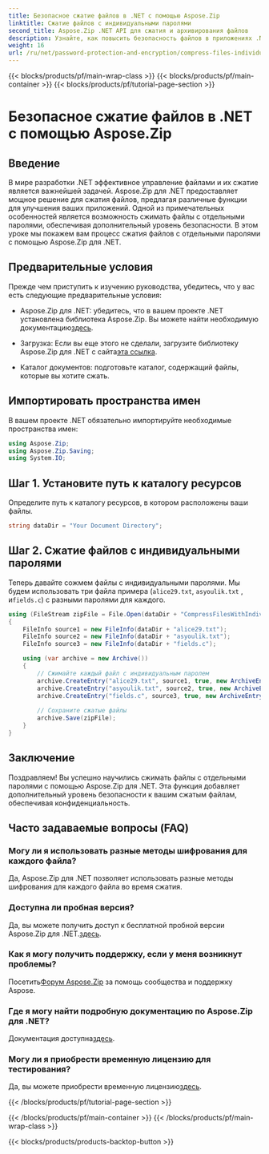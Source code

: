 ```yaml
---
title: Безопасное сжатие файлов в .NET с помощью Aspose.Zip
linktitle: Сжатие файлов с индивидуальными паролями
second_title: Aspose.Zip .NET API для сжатия и архивирования файлов
description: Узнайте, как повысить безопасность файлов в приложениях .NET! Следуйте нашему пошаговому руководству по сжатию файлов с отдельными паролями с помощью Aspose.Zip для .NET.
weight: 16
url: /ru/net/password-protection-and-encryption/compress-files-individual-passwords/
---
```


{{< blocks/products/pf/main-wrap-class >}}
{{< blocks/products/pf/main-container >}}
{{< blocks/products/pf/tutorial-page-section >}}

# Безопасное сжатие файлов в .NET с помощью Aspose.Zip


## Введение

В мире разработки .NET эффективное управление файлами и их сжатие является важнейшей задачей. Aspose.Zip для .NET предоставляет мощное решение для сжатия файлов, предлагая различные функции для улучшения ваших приложений. Одной из примечательных особенностей является возможность сжимать файлы с отдельными паролями, обеспечивая дополнительный уровень безопасности. В этом уроке мы покажем вам процесс сжатия файлов с отдельными паролями с помощью Aspose.Zip для .NET.

## Предварительные условия

Прежде чем приступить к изучению руководства, убедитесь, что у вас есть следующие предварительные условия:

-  Aspose.Zip для .NET: убедитесь, что в вашем проекте .NET установлена библиотека Aspose.Zip. Вы можете найти необходимую документацию[здесь](https://reference.aspose.com/zip/net/).

-  Загрузка: Если вы еще этого не сделали, загрузите библиотеку Aspose.Zip для .NET с сайта[эта ссылка](https://releases.aspose.com/zip/net/).

- Каталог документов: подготовьте каталог, содержащий файлы, которые вы хотите сжать.

## Импортировать пространства имен

В вашем проекте .NET обязательно импортируйте необходимые пространства имен:

```csharp
using Aspose.Zip;
using Aspose.Zip.Saving;
using System.IO;
```

## Шаг 1. Установите путь к каталогу ресурсов

Определите путь к каталогу ресурсов, в котором расположены ваши файлы.

```csharp
string dataDir = "Your Document Directory";
```

## Шаг 2. Сжатие файлов с индивидуальными паролями

Теперь давайте сожмем файлы с индивидуальными паролями. Мы будем использовать три файла примера (`alice29.txt`, `asyoulik.txt` , и`fields.c`) с разными паролями для каждого.

```csharp
using (FileStream zipFile = File.Open(dataDir + "CompressFilesWithIndividualPasswords_out.zip", FileMode.Create))
{
    FileInfo source1 = new FileInfo(dataDir + "alice29.txt");
    FileInfo source2 = new FileInfo(dataDir + "asyoulik.txt");
    FileInfo source3 = new FileInfo(dataDir + "fields.c");

    using (var archive = new Archive())
    {
        // Сжимайте каждый файл с индивидуальным паролем
        archive.CreateEntry("alice29.txt", source1, true, new ArchiveEntrySettings(new DeflateCompressionSettings(), new TraditionalEncryptionSettings("pass1")));
        archive.CreateEntry("asyoulik.txt", source2, true, new ArchiveEntrySettings(new DeflateCompressionSettings(), new AesEcryptionSettings("pass2", EncryptionMethod.AES128)));
        archive.CreateEntry("fields.c", source3, true, new ArchiveEntrySettings(new DeflateCompressionSettings(), new AesEcryptionSettings("pass3", EncryptionMethod.AES256)));
        
        // Сохраните сжатые файлы
        archive.Save(zipFile);
    }
}
```

## Заключение

Поздравляем! Вы успешно научились сжимать файлы с отдельными паролями с помощью Aspose.Zip для .NET. Эта функция добавляет дополнительный уровень безопасности к вашим сжатым файлам, обеспечивая конфиденциальность.

## Часто задаваемые вопросы (FAQ)

### Могу ли я использовать разные методы шифрования для каждого файла?
Да, Aspose.Zip для .NET позволяет использовать разные методы шифрования для каждого файла во время сжатия.

### Доступна ли пробная версия?
 Да, вы можете получить доступ к бесплатной пробной версии Aspose.Zip для .NET.[здесь](https://releases.aspose.com/).

### Как я могу получить поддержку, если у меня возникнут проблемы?
 Посетить[Форум Aspose.Zip](https://forum.aspose.com/c/zip/37) за помощь сообщества и поддержку Aspose.

### Где я могу найти подробную документацию по Aspose.Zip для .NET?
 Документация доступна[здесь](https://reference.aspose.com/zip/net/).

### Могу ли я приобрести временную лицензию для тестирования?
 Да, вы можете приобрести временную лицензию[здесь](https://purchase.aspose.com/temporary-license/).

{{< /blocks/products/pf/tutorial-page-section >}}

{{< /blocks/products/pf/main-container >}}
{{< /blocks/products/pf/main-wrap-class >}}

{{< blocks/products/products-backtop-button >}}
